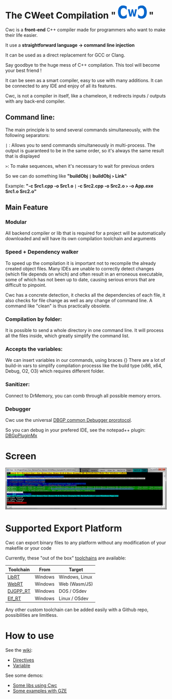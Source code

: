
# The CWeet Compilation " [![Screen Shot](Utils/Cwc_small.png)](https://github.com/Honera/Cwc/blob/master/Tools/Cwc_small.png) "

Cwc is a **front-end** C++ compiler made for programmers who want to make their life easier.

It use a **straightforward language -> command line injection**

It can be used as a direct replacement for GCC or Clang.

Say goodbye to the huge mess of C++ compilation. This tool will become your best friend !

It can be seen as a smart compiler, easy to use with many additions. It can be connected to any IDE and enjoy of all its features.

Cwc, is not a compiler in itself, like a chameleon, it redirects inputs / outputs with any back-end compiler.


## Command line:

The main principle is to send several commands simultaneously, with the following separators:

`|` : Allows you to send commands simultaneously in multi-process. The output is guaranteed to be in the same order,
so it's always the same result that is displayed

`>`: To make sequences, when it's necessary to wait for previous orders

So we can do something like **"buildObj `|` buildObj `>` Link"**

Example: **"-c Src1.cpp -o Src1.o `|` -c Src2.cpp -o Src2.o `>` -o App.exe Src1.o Src2.o"**


## Main Feature

### Modular
All backend compiler or lib that is required for a project will be automatically downloaded and will have its own
compilation toolchain and arguments


### Speed + Dependency walker
To speed up the compilation it is important not to recompile the already created object files.
Many IDEs are unable to correctly detect changes (which file depends on which) and often result in an erroneous executable, some of which has not
been up to date, causing serious errors that are difficult to pinpoint.

Cwc has a concrete detection, it checks all the dependencies of each file, it also checks for file change as well as
any change of command line. A command like "clean" is thus practically obsolete.

### Compilation by folder:
It is possible to send a whole directory in one command line. It will process all the files inside, which greatly simplify the command list.

### Accepts the variables:
We can insert variables in our commands, using braces {}
There are a lot of build-in vars to simplify compilation processs like the build type (x86, x64, Debug, O2, O3) which requires different folder.

### Sanitizer:
Connect to DrMemory, you can comb through all possible memory errors.

### Debugger
Cwc use the universal [DBGP common Debugger prorotocol](https://xdebug.org/docs-dbgp.php).

So you can debug in your prefered IDE, see the notepad++ plugin: [DBGpPluginMx](https://github.com/VLiance/DBGpPluginMx)


# Screen

 [![Screen Shot](Utils/Screen.png)](https://github.com/Honera/Cwc/blob/master/Tools/Screen.png)
 
 
 # Supported Export Platform

Cwc can export binary files to any platform without any modification of your makefile or your code

Currently, these "out of the box" [toolchains](https://github.com/VLianceTool) are available:

Toolchain  | From  | Target
 --- | --- | ---
[LibRT](https://github.com/VLianceTool/LibRT) | Windows | Windows, Linux
[WebRT](https://github.com/VLianceTool/WebRT) | Windows | Web (Wasm/JS)
[DJGPP_RT](https://github.com/VLianceTool/DJGPP_RT) | Windows | DOS / OSdev
[Elf_RT](https://github.com/VLianceTool/Elf_RT) | Windows | Linux / OSdev

Any other custom toolchain can be added easily with a Github repo, possibilities are limitless.

 # How to use

See the [wiki](https://github.com/VLiance/Cwc/wiki):
* [Directives](https://github.com/VLiance/Cwc/wiki/Directives)
* [Variable](https://github.com/VLiance/Cwc/wiki/Variables)

See some demos:
* [Some libs using Cwc](https://github.com/cwc-lib)
* [Some examples with GZE](https://github.com/cwc-gze)
